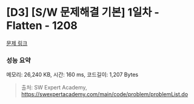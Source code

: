 # [D3] [S/W 문제해결 기본] 1일차 - Flatten - 1208 

[문제 링크](https://swexpertacademy.com/main/code/problem/problemDetail.do?contestProbId=AV139KOaABgCFAYh) 

### 성능 요약

메모리: 26,240 KB, 시간: 160 ms, 코드길이: 1,207 Bytes



> 출처: SW Expert Academy, https://swexpertacademy.com/main/code/problem/problemList.do